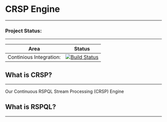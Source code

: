 # CRSP Engine
---

### Project Status:
---
| Area | Status |
|:------:|:------:|
|Continious Integration:| [![Build Status](https://travis-ci.org/FraserBrown/CRSP-Engine.svg?branch=master)](https://travis-ci.org/FraserBrown/CRSP-Engine) |

## What is CRSP?
---
Our Continuous RSPQL Stream Processing (CRSP) Engine 

## What is RSPQL?
---